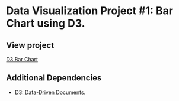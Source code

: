 # Data Visualization Project #1: Bar Chart using D3.

## View project

[D3 Bar Chart](https://kelvinsanchez15.github.io/bar-chart/)

## Additional Dependencies

- [D3: Data-Driven Documents](https://github.com/d3/d3).
